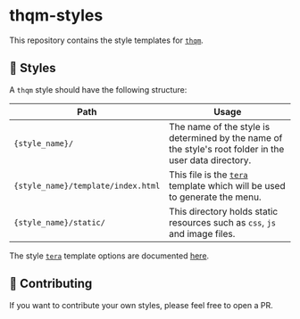 # thqm-styles

This repository contains the style templates for [`thqm`](https://github.com/loiccoyle/thqm-rs).

## 🎨 Styles

A `thqm` style should have the following structure:

| Path                               | Usage                                                                                                          |
| ---------------------------------- | -------------------------------------------------------------------------------------------------------------- |
| `{style_name}/`                    | The name of the style is determined by the name of the style's root folder in the user data directory.         |
| `{style_name}/template/index.html` | This file is the [`tera`](https://docs.rs/tera/latest/tera/) template which will be used to generate the menu. |
| `{style_name}/static/`             | This directory holds static resources such as `css`, `js` and image files.                                     |

The style [`tera`](https://docs.rs/tera/latest/tera/) template options are documented [here](https://docs.rs/thqm/latest/thqm/styles/struct.TemplateOptions.html).

## 👤 Contributing

If you want to contribute your own styles, please feel free to open a PR.
